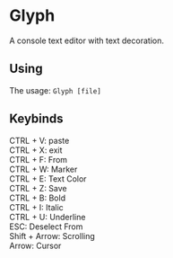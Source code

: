 # Glyph

A console text editor with text decoration.

## Using

The usage: `Glyph [file]`

## Keybinds

CTRL + V: paste \
CTRL + X: exit \
CTRL + F: From \
CTRL + W: Marker \
CTRL + E: Text Color \
CTRL + Z: Save \
CTRL + B: Bold \
CTRL + I: Italic \
CTRL + U: Underline \
ESC: Deselect From \
Shift + Arrow: Scrolling \
Arrow: Cursor
